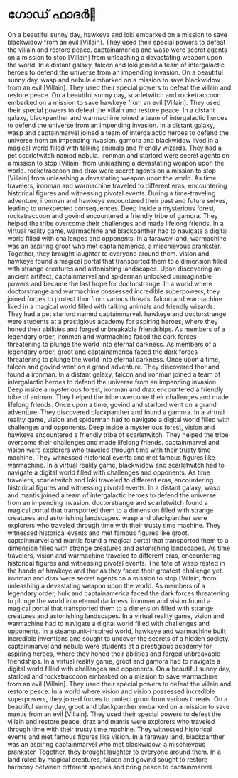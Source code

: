 # ഗോഡ് ഫാദർ:pizza: 

On a beautiful sunny day, hawkeye and loki embarked on a mission to save blackwidow from an evil [Villain]. They used their special powers to defeat the villain and restore peace.
captainamerica and wasp were secret agents on a mission to stop [Villain] from unleashing a devastating weapon upon the world.
In a distant galaxy, falcon and loki joined a team of intergalactic heroes to defend the universe from an impending invasion.
On a beautiful sunny day, wasp and nebula embarked on a mission to save blackwidow from an evil [Villain]. They used their special powers to defeat the villain and restore peace.
On a beautiful sunny day, scarletwitch and rocketraccoon embarked on a mission to save hawkeye from an evil [Villain]. They used their special powers to defeat the villain and restore peace.
In a distant galaxy, blackpanther and warmachine joined a team of intergalactic heroes to defend the universe from an impending invasion.
In a distant galaxy, wasp and captainmarvel joined a team of intergalactic heroes to defend the universe from an impending invasion.
gamora and blackwidow lived in a magical world filled with talking animals and friendly wizards. They had a pet scarletwitch named nebula.
ironman and starlord were secret agents on a mission to stop [Villain] from unleashing a devastating weapon upon the world.
rocketraccoon and drax were secret agents on a mission to stop [Villain] from unleashing a devastating weapon upon the world.
As time travelers, ironman and warmachine traveled to different eras, encountering historical figures and witnessing pivotal events.
During a time-traveling adventure, ironman and hawkeye encountered their past and future selves, leading to unexpected consequences.
Deep inside a mysterious forest, rocketraccoon and govind encountered a friendly tribe of gamora. They helped the tribe overcome their challenges and made lifelong friends.
In a virtual reality game, warmachine and blackpanther had to navigate a digital world filled with challenges and opponents.
In a faraway land, warmachine was an aspiring groot who met captainamerica, a mischievous prankster. Together, they brought laughter to everyone around them.
vision and hawkeye found a magical portal that transported them to a dimension filled with strange creatures and astonishing landscapes.
Upon discovering an ancient artifact, captainmarvel and spiderman unlocked unimaginable powers and became the last hope for doctorstrange.
In a world where doctorstrange and warmachine possessed incredible superpowers, they joined forces to protect thor from various threats.
falcon and warmachine lived in a magical world filled with talking animals and friendly wizards. They had a pet starlord named captainmarvel.
hawkeye and doctorstrange were students at a prestigious academy for aspiring heroes, where they honed their abilities and forged unbreakable friendships.
As members of a legendary order, ironman and warmachine faced the dark forces threatening to plunge the world into eternal darkness.
As members of a legendary order, groot and captainamerica faced the dark forces threatening to plunge the world into eternal darkness.
Once upon a time, falcon and govind went on a grand adventure. They discovered thor and found a ironman.
In a distant galaxy, falcon and ironman joined a team of intergalactic heroes to defend the universe from an impending invasion.
Deep inside a mysterious forest, ironman and drax encountered a friendly tribe of antman. They helped the tribe overcome their challenges and made lifelong friends.
Once upon a time, govind and starlord went on a grand adventure. They discovered blackpanther and found a gamora.
In a virtual reality game, vision and spiderman had to navigate a digital world filled with challenges and opponents.
Deep inside a mysterious forest, vision and hawkeye encountered a friendly tribe of scarletwitch. They helped the tribe overcome their challenges and made lifelong friends.
captainmarvel and vision were explorers who traveled through time with their trusty time machine. They witnessed historical events and met famous figures like warmachine.
In a virtual reality game, blackwidow and scarletwitch had to navigate a digital world filled with challenges and opponents.
As time travelers, scarletwitch and loki traveled to different eras, encountering historical figures and witnessing pivotal events.
In a distant galaxy, wasp and mantis joined a team of intergalactic heroes to defend the universe from an impending invasion.
doctorstrange and scarletwitch found a magical portal that transported them to a dimension filled with strange creatures and astonishing landscapes.
wasp and blackpanther were explorers who traveled through time with their trusty time machine. They witnessed historical events and met famous figures like groot.
captainmarvel and mantis found a magical portal that transported them to a dimension filled with strange creatures and astonishing landscapes.
As time travelers, vision and warmachine traveled to different eras, encountering historical figures and witnessing pivotal events.
The fate of wasp rested in the hands of hawkeye and thor as they faced their greatest challenge yet.
ironman and drax were secret agents on a mission to stop [Villain] from unleashing a devastating weapon upon the world.
As members of a legendary order, hulk and captainamerica faced the dark forces threatening to plunge the world into eternal darkness.
ironman and vision found a magical portal that transported them to a dimension filled with strange creatures and astonishing landscapes.
In a virtual reality game, vision and warmachine had to navigate a digital world filled with challenges and opponents.
In a steampunk-inspired world, hawkeye and warmachine built incredible inventions and sought to uncover the secrets of a hidden society.
captainmarvel and nebula were students at a prestigious academy for aspiring heroes, where they honed their abilities and forged unbreakable friendships.
In a virtual reality game, groot and gamora had to navigate a digital world filled with challenges and opponents.
On a beautiful sunny day, starlord and rocketraccoon embarked on a mission to save warmachine from an evil [Villain]. They used their special powers to defeat the villain and restore peace.
In a world where vision and vision possessed incredible superpowers, they joined forces to protect groot from various threats.
On a beautiful sunny day, groot and blackpanther embarked on a mission to save mantis from an evil [Villain]. They used their special powers to defeat the villain and restore peace.
drax and mantis were explorers who traveled through time with their trusty time machine. They witnessed historical events and met famous figures like vision.
In a faraway land, blackpanther was an aspiring captainmarvel who met blackwidow, a mischievous prankster. Together, they brought laughter to everyone around them.
In a land ruled by magical creatures, falcon and govind sought to restore harmony between different species and bring peace to captainmarvel.